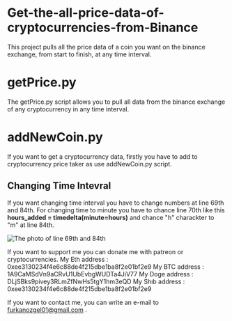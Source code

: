 # Get-the-all-price-data-of-cryptocurrencies-from-Binance
This project pulls all the price data of a coin you want on the binance exchange, from start to finish, at any time interval.

# getPrice.py
   The getPrice.py script allows you to pull all data from the binance exchange of any cryptocurrency in any time interval.

# addNewCoin.py
If you want to get a cryptocurrency data, firstly you have to add to cryptocurrency price taker as use addNewCoin.py script.

## Changing Time Intevral
If you want changing time interval you have to change numbers at line 69th and 84th.
For changing time to minute  you have to chance line 70th like this 
 **hours_added = timedelta(minute=hours)**
 and chance "h" charackter to "m" at line 84th.

![The photo of line 69th and 84th](https://user-images.githubusercontent.com/87073563/164894999-b9499f15-d30b-4faa-a02c-106befb53d39.PNG)


If you want to support me you can donate me with patreon or cryptocurrencies.
My Eth address  : 0xee3130234f4e6c88de4f215dbe1ba8f2e01bf2e9
My BTC address : 1A9CaMSdVn9aCRvU1UbEvbgWUDTa4JiV77
My Doge address : DLjSBks9pivey3RLmZfNwHs5tgY1hm3eQD
My Shıb address : 0xee3130234f4e6c88de4f215dbe1ba8f2e01bf2e9

If you want to contact me, you can write an e-mail to furkanozgel01@gmail.com .
